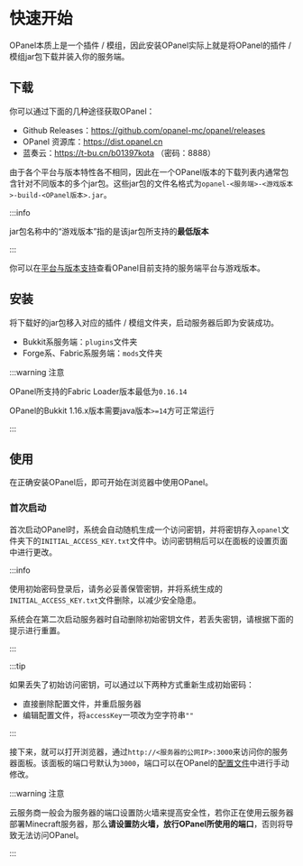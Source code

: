 # 快速开始

OPanel本质上是一个插件 / 模组，因此安装OPanel实际上就是将OPanel的插件 / 模组jar包下载并装入你的服务端。

## 下载

你可以通过下面的几种途径获取OPanel：
- Github Releases：<https://github.com/opanel-mc/opanel/releases>
- OPanel 资源库：<https://dist.opanel.cn>
- 蓝奏云：<https://t-bu.cn/b01397kota> （密码：8888）

由于各个平台与版本特性各不相同，因此在一个OPanel版本的下载列表内通常包含针对不同版本的多个jar包。这些jar包的文件名格式为`opanel-<服务端>-<游戏版本>-build-<OPanel版本>.jar`。

:::info

jar包名称中的“游戏版本”指的是该jar包所支持的**最低版本**

:::

你可以在[平台与版本支持](/docs/versions)查看OPanel目前支持的服务端平台与游戏版本。

## 安装

将下载好的jar包移入对应的插件 / 模组文件夹，启动服务器后即为安装成功。

- Bukkit系服务端：`plugins`文件夹
- Forge系、Fabric系服务端：`mods`文件夹

:::warning 注意

OPanel所支持的Fabric Loader版本最低为`0.16.14`

OPanel的Bukkit 1.16.x版本需要java版本`>=14`方可正常运行

:::

## 使用

在正确安装OPanel后，即可开始在浏览器中使用OPanel。

### 首次启动

首次启动OPanel时，系统会自动随机生成一个访问密钥，并将密钥存入`opanel`文件夹下的`INITIAL_ACCESS_KEY.txt`文件中。访问密钥稍后可以在面板的设置页面中进行更改。

:::info

使用初始密码登录后，请务必妥善保管密钥，并将系统生成的`INITIAL_ACCESS_KEY.txt`文件删除，以减少安全隐患。

系统会在第二次启动服务器时自动删除初始密钥文件，若丢失密钥，请根据下面的提示进行重置。

:::

:::tip

如果丢失了初始访问密钥，可以通过以下两种方式重新生成初始密码：
- 直接删除配置文件，并重启服务器
- 编辑配置文件，将`accessKey`一项改为空字符串`""`

:::

接下来，就可以打开浏览器，通过`http://<服务器的公网IP>:3000`来访问你的服务器面板。该面板的端口号默认为`3000`，端口可以在OPanel的[配置文件](/docs/configuration)中进行手动修改。

:::warning 注意

云服务商一般会为服务器的端口设置防火墙来提高安全性，若你正在使用云服务器部署Minecraft服务器，那么**请设置防火墙，放行OPanel所使用的端口**，否则将导致无法访问OPanel。

:::
